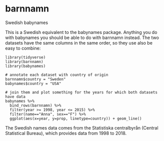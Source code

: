 # barnnamn

Swedish babynames

This is a Swedish equivalent to the babynames package. Anything you do with babynames you should be able to do with barnnamn instead. The two datasets have the same columns in the same order, so they use also be easy to combine:

```{R message=FALSE}
library(tidyverse)
library(barnnamn)
library(babynames)

# annotate each dataset with country of origin
barnnamn$country = "Sweden"
babynames$country = "USA"

# join them and plot something for the years for which both datasets have data
babynames %>% 
  bind_rows(barnnamn) %>% 
  filter(year >= 1998, year <= 2015) %>%
  filter(name=="Anna", sex=="F") %>%
  ggplot(aes(x=year, y=prop, linetype=country)) + geom_line()
```

The Swedish names data comes from the Statistiska centralbyrån (Central Statistical Bureau), which provides data from 1998 to 2018.
